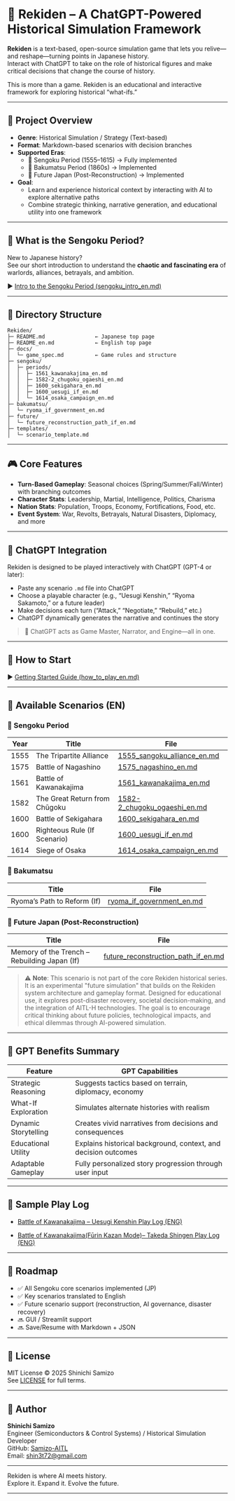 # 🏯 Rekiden – A ChatGPT-Powered Historical Simulation Framework

**Rekiden** is a text-based, open-source simulation game that lets you relive—and reshape—turning points in Japanese history.  
Interact with ChatGPT to take on the role of historical figures and make critical decisions that change the course of history.

This is more than a game. Rekiden is an educational and interactive framework for exploring historical “what-ifs.”

---

## 🎯 Project Overview

- **Genre**: Historical Simulation / Strategy (Text-based)
- **Format**: Markdown-based scenarios with decision branches
- **Supported Eras**:
  - 🏯 Sengoku Period (1555–1615) → Fully implemented
  - 🎌 Bakumatsu Period (1860s) → Implemented
  - 🔮 Future Japan (Post-Reconstruction) → Implemented
- **Goal**:
  - Learn and experience historical context by interacting with AI to explore alternative paths
  - Combine strategic thinking, narrative generation, and educational utility into one framework

---

## 🏯 What is the Sengoku Period?

New to Japanese history?  
See our short introduction to understand the **chaotic and fascinating era** of warlords, alliances, betrayals, and ambition.

▶︎ [Intro to the Sengoku Period (sengoku_intro_en.md)](./docs/sengoku_intro_en.md)

---

## 📂 Directory Structure

```
Rekiden/
├─ README.md                ← Japanese top page
├─ README_en.md             ← English top page
├─ docs/
│  └─ game_spec.md          ← Game rules and structure
├─ sengoku/
│  ├─ periods/
│  │  ├─ 1561_kawanakajima_en.md
│  │  ├─ 1582-2_chugoku_ogaeshi_en.md
│  │  ├─ 1600_sekigahara_en.md
│  │  ├─ 1600_uesugi_if_en.md
│  │  └─ 1614_osaka_campaign_en.md
├─ bakumatsu/
│  └─ ryoma_if_government_en.md
├─ future/
│  └─ future_reconstruction_path_if_en.md
├─ templates/
│  └─ scenario_template.md
```

---

## 🎮 Core Features

- **Turn-Based Gameplay**: Seasonal choices (Spring/Summer/Fall/Winter) with branching outcomes
- **Character Stats**: Leadership, Martial, Intelligence, Politics, Charisma
- **Nation Stats**: Population, Troops, Economy, Fortifications, Food, etc.
- **Event System**: War, Revolts, Betrayals, Natural Disasters, Diplomacy, and more

---

## 🤖 ChatGPT Integration

Rekiden is designed to be played interactively with ChatGPT (GPT-4 or later):

- Paste any scenario `.md` file into ChatGPT
- Choose a playable character (e.g., “Uesugi Kenshin,” “Ryoma Sakamoto,” or a future leader)
- Make decisions each turn (“Attack,” “Negotiate,” “Rebuild,” etc.)
- ChatGPT dynamically generates the narrative and continues the story

> 🧠 ChatGPT acts as Game Master, Narrator, and Engine—all in one.

---

## 📘 How to Start

▶︎ [Getting Started Guide (how_to_play_en.md)](./docs/how_to_play_en.md)

---

## 📜 Available Scenarios (EN)

### 🏯 Sengoku Period
| Year | Title                            | File                                                                 |
|------|----------------------------------|----------------------------------------------------------------------|
| 1555 | The Tripartite Alliance          | [1555_sangoku_alliance_en.md](./sengoku/periods/1555_sangoku_alliance_en.md) |
| 1575 | Battle of Nagashino              | [1575_nagashino_en.md](./sengoku/periods/1575_nagashino_en.md) |
| 1561 | Battle of Kawanakajima           | [1561_kawanakajima_en.md](./sengoku/periods/1561_kawanakajima_en.md) |
| 1582 | The Great Return from Chūgoku    | [1582-2_chugoku_ogaeshi_en.md](./sengoku/periods/1582-2_chugoku_ogaeshi_en.md) |
| 1600 | Battle of Sekigahara             | [1600_sekigahara_en.md](./sengoku/periods/1600_sekigahara_en.md) |
| 1600 | Righteous Rule (If Scenario)     | [1600_uesugi_if_en.md](./sengoku/periods/1600_uesugi_if_en.md) |
| 1614 | Siege of Osaka                   | [1614_osaka_campaign_en.md](./sengoku/periods/1614_osaka_campaign_en.md) |

### 🎌 Bakumatsu
| Title | File |
|-----------------------------|------------------------------------------------------------|
| Ryoma’s Path to Reform (If) | [ryoma_if_government_en.md](./bakumatsu/ryoma_if_government_en.md) |

### 🔮 Future Japan (Post-Reconstruction)
| Title | File |
|----------------------------------------|--------------------------------------------------------------------------|
| Memory of the Trench – Rebuilding Japan (If) | [future_reconstruction_path_if_en.md](./future/future_reconstruction_path_if_en.md) |
> ⚠️ **Note**: This scenario is not part of the core Rekiden historical series.
> It is an experimental "future simulation" that builds on the Rekiden system architecture and gameplay format.
> Designed for educational use, it explores post-disaster recovery, societal decision-making, and the integration of AITL-H technologies.
> The goal is to encourage critical thinking about future policies, technological impacts, and ethical dilemmas through AI-powered simulation.

---

## 🧠 GPT Benefits Summary

| Feature              | GPT Capabilities                                               |
|----------------------|----------------------------------------------------------------|
| Strategic Reasoning  | Suggests tactics based on terrain, diplomacy, economy          |
| What-If Exploration  | Simulates alternate histories with realism                     |
| Dynamic Storytelling | Creates vivid narratives from decisions and consequences       |
| Educational Utility  | Explains historical background, context, and decision outcomes |
| Adaptable Gameplay   | Fully personalized story progression through user input        |

---

## 🧪 Sample Play Log

- [Battle of Kawanakajima – Uesugi Kenshin Play Log (ENG)](templates/1561_kawanakajima_kenshin_user001.md)

- [Battle of Kawanakajima(Fūrin Kazan Mode)– Takeda Shingen Play Log (ENG)](templates/1561_kawanakajima_furinkazan_en.md)

---

## 🚀 Roadmap

- ✅ All Sengoku core scenarios implemented (JP)
- ✅ Key scenarios translated to English
- ✅ Future scenario support (reconstruction, AI governance, disaster recovery)
- 🔜 GUI / Streamlit support
- 🔜 Save/Resume with Markdown + JSON

---

## 📜 License

MIT License © 2025 Shinichi Samizo  
See [LICENSE](./LICENSE) for full terms.

---

## 👤 Author

**Shinichi Samizo**  
Engineer (Semiconductors & Control Systems) / Historical Simulation Developer  
GitHub: [Samizo-AITL](https://github.com/Samizo-AITL)  
Email: [shin3t72@gmail.com](mailto:shin3t72@gmail.com)

---

Rekiden is where AI meets history.  
Explore it. Expand it. Evolve the future.

---
